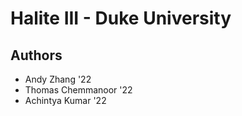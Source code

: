# Halite III - Duke University 
## Authors
* Andy Zhang '22
* Thomas Chemmanoor '22
* Achintya Kumar '22
